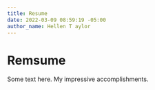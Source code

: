 ```yaml
---
title: Resume
date: 2022-03-09 08:59:19 -05:00
author_name: Hellen T aylor
---
```


# Remsume

Some text here. My impressive accomplishments.